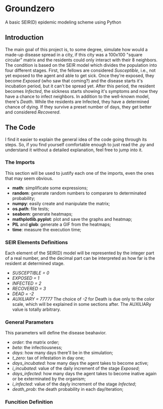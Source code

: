 # Groundzero
A basic SEIR(D) epidemic modeling scheme using Python
## Introduction


   The main goal of this project is, to some degree, simulate how would a made-up disease spread in a city, if this city was a 100x100 "square circular" matrix and the residents could only interact with their 8 neighbors. The condition is based on the SEIR model which divides the population into four different stages. First, the fellows are considered *Susceptible*, i.e., not yet exposed to the agent and able to get sick. Once they're exposed, they become *Exposed* (who saw that coming?) and the disease starts it's incubation period, but it can't be spread yet. After this period, the resident becomes *Infected*, the sickness starts showing it's symptoms and now they have a chance to infect neighbors. In addition to the well-known model, there's *Death*. While the residents are Infected, they have a determined chance of dying. If they survive a preset number of days, they get better and considered *Recovered*.
  
  
## The Code
   I find it easier to explain the general idea of the code going through its steps. So, if you find yourself comfortable enough to just read the *.py* and understand it without a detailed explanation, feel free to jump into it.
### The Imports
   This section will be used to justify each one of the imports, even the ones that may seem obvious.
  
  
   * **math**: simplificate some expressions;
   * **random**: generate random numbers to comparare to determinated probability;
   * **numpy**: easily create and manipulate the matrix;
   * **os.path**: file tests;
   * **seaborn**: generate heatmaps;
   * **mathplotlib.pyplot**: plot and save the graphs and heatmap;
   * **PIL** and **glob**: generate a GIF from the heatmaps;
   * **time**: measure the execution time;
   
   
### SEIR Elements Definitions
   Each element of the SEIR(D) model will be represented by the integer part of a real number, and the decimal part can be interpreted as how far is the resident at determined stage.
   * *SUSCEPTIBLE = 0*
   * *EXPOSED = 1*
   * *INFECTED = 2*
   * *RECOVERED = 3*
   * *DEAD = -2*
   * *AUXILIARY = 77777*
   The choice of *-2* for Death is due only to the color scale, which will be explained in some sections after. The AUXILIARy value is totally arbitrary.

### General Parameters
   This parameters will define the disease beahavior.
   * *order*: the matrix order;
   * *beta*: the infectiousness;
   * *days*: how many days there'll be in the simulation;
   * *t_zero*: tax of infestation in day one;
   * *days_incubated*: how many days the agent takes to become active;
   * *i_incubated*: value of the daily increment of the stage *Exposed*;
   * *days_infected*: how many days the agent takes to become inative again or be exterminated by the organism;
   * *i_infected*: value of the dayly increment of the stage *Infected*;
   * *death_prob*: the death probability in each day/iteration;
### Funcition Definition
